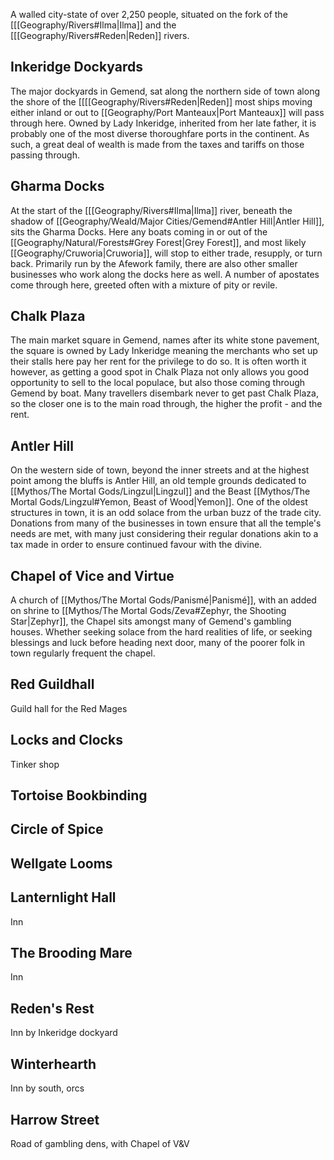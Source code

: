 A walled city-state of over 2,250 people, situated on the fork of the [[[Geography/Rivers#Ilma|Ilma]] and the [[[Geography/Rivers#Reden|Reden]] rivers.
## Inkeridge Dockyards
The major dockyards in Gemend, sat along the northern side of town along the shore of the [[[[Geography/Rivers#Reden|Reden]] most ships moving either inland or out to [[Geography/Port Manteaux|Port Manteaux]] will pass through here. Owned by Lady Inkeridge, inherited from her late father, it is probably one of the most diverse thoroughfare ports in the continent. As such, a great deal of wealth is made from the taxes and tariffs on those passing through.
## Gharma Docks
At the start of the [[[Geography/Rivers#Ilma|Ilma]] river, beneath the shadow of [[Geography/Weald/Major Cities/Gemend#Antler Hill|Antler Hill]], sits the Gharma Docks. Here any boats coming in or out of the [[Geography/Natural/Forests#Grey Forest|Grey Forest]], and most likely [[Geography/Cruworia|Cruworia]], will stop to either trade, resupply, or turn back. Primarily run by the Afework family, there are also other smaller businesses who work along the docks here as well. A number of apostates come through here, greeted often with a mixture of pity or revile.
## Chalk Plaza
The main market square in Gemend, names after its white stone pavement, the square is owned by Lady Inkeridge meaning the merchants who set up their stalls here pay her rent for the privilege to do so. It is often worth it however, as getting a good spot in Chalk Plaza not only allows you good opportunity to sell to the local populace, but also those coming through Gemend by boat. Many travellers disembark never to get past Chalk Plaza, so the closer one is to the main road through, the higher the profit - and the rent.
## Antler Hill
On the western side of town, beyond the inner streets and at the highest point among the bluffs is Antler Hill, an old temple grounds dedicated to [[Mythos/The Mortal Gods/Lingzul|Lingzul]] and the Beast [[Mythos/The Mortal Gods/Lingzul#Yemon, Beast of Wood|Yemon]]. One of the oldest structures in town, it is an odd solace from the urban buzz of the trade city. Donations from many of the businesses in town ensure that all the temple's needs are met, with many just considering their regular donations akin to a tax made in order to ensure continued favour with the divine.
## Chapel of Vice and Virtue
A church of [[Mythos/The Mortal Gods/Panismé|Panismé]], with an added on shrine to [[Mythos/The Mortal Gods/Zeva#Zephyr, the Shooting Star|Zephyr]], the Chapel sits amongst many of Gemend's gambling houses. Whether seeking solace from the hard realities of life, or seeking blessings and luck before heading next door, many of the poorer folk in town regularly frequent the chapel. 

## Red Guildhall
Guild hall for the Red Mages
## Locks and Clocks
Tinker shop

## Tortoise Bookbinding

## Circle of Spice

## Wellgate Looms

## Lanternlight Hall
Inn

## The Brooding Mare
Inn

## Reden's Rest
Inn by Inkeridge dockyard

## Winterhearth
Inn by south, orcs

## Harrow Street
Road of gambling dens, with Chapel of V&V